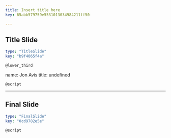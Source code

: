 ```yaml
---
title: Insert title here
key: 65abb579759e5531013034984211ff50

---
```

## Title Slide

```yaml
type: "TitleSlide"
key: "b9f4065f4a"
```

`@lower_third`

name: Jon Avis
title: undefined


`@script`



---
## Final Slide

```yaml
type: "FinalSlide"
key: "0cd9782e5e"
```

`@script`


